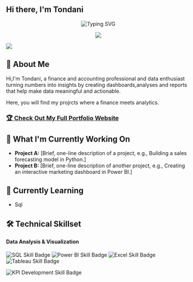 ## Hi there, I'm Tondani

<div align="center">
  <!--  You can customize the typing text in the "lines=" section of the URL below -->
  <!--  For an ampersand (&), use &amp; (e.g., Analytics+%26+Optimization) -->
  <img src="https://readme-typing-svg.herokuapp.com?font=Fira+Code&pause=1000&color=2E9EF7&center=true&vCenter=true&width=435&lines=Data+Analyst+%7C+Business+Intelligence;Turning+Data+into+visual+Insights+through+analytics;Transforming+data+into+dasboards+that+drive+decisions" alt="Typing SVG" />
</div>

<!-- 🔗 Update these links with your own social media and contact information -->
<p align="center">
  <a href="https://linkedin.com/in/tondani-tshisindi-380091279"><img src="https://img.shields.io/badge/LinkedIn-Connect-blue?style=for-the-badge&logo=linkedin"></a>
  
  <a href="mailto:tondanitshisindi@gmail.com"><img src="https://img.shields.io/badge/Email-Contact-green?style=for-the-badge&logo=gmail"></a>
</p>

## 🚀 About Me 
Hi,I'm Tondani, a finance and accounting professional and data enthusiast turning numbers into insights by creating dashboards,analyses and reports that help make data meaningful and actionable.

Here, you will find my projrcts where a finance meets analytics.

<!-- 🌐 Replace "your-username" with your actual GitHub username -->
### [🏆 Check Out My Full Portfolio Website](https://your-username.github.io/)
      
## 🔭 What I'm Currently Working On 

- **Project A:** [Brief, one-line description of a project, e.g., Building a sales forecasting model in Python.]  
- **Project B:** [Brief, one-line description of another project, e.g., Creating an interactive marketing dashboard in Power BI.]


## 🌱 Currently Learning 

- Sql

## 🛠️ Technical Skillset

<!-- This section uses Shields.io badges. You can customize them or create your own!-->

#### Data Analysis & Visualization
<p>
  <!-- 💡 Go to Shields.io to create your own badges -->
  <img src="https://img.shields.io/badge/SQL-Beginner-4479A1?style=flat&logo=mysql&logoColor=white" alt="SQL Skill Badge">
  <img src="https://img.shields.io/badge/Power%20BI-In Progress-F2C811?style=flat&logo=powerbi&logoColor=black" alt="Power BI Skill Badge">
  <img src="https://img.shields.io/badge/Excel-Intermediate-217346?style=flat&logo=microsoft-excel&logoColor=white" alt="Excel Skill Badge">
  <img src="https://img.shields.io/badge/Tableau-In Progress-E97627?style=flat&logo=tableau&logoColor=white" alt="Tableau Skill Badge">
</p>



  <img src="https://img.shields.io/badge/KPI%20Development-Expert-96CEB4?style=flat" alt="KPI Development Skill Badge">
</p>
